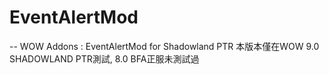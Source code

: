 #   EventAlertMod
--  WOW Addons : EventAlertMod for Shadowland PTR
    本版本僅在WOW 9.0 SHADOWLAND PTR測試, 8.0 BFA正服未測試過
    
